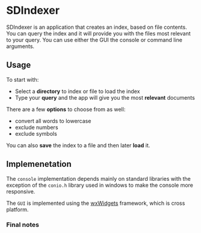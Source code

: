 # SDIndexer

SDIndexer is an application that creates an index, based on file contents.
You can query the index and it will provide you with the files most relevant to your query. 
You can use either the GUI the console or command line arguments. 


## Usage
To start with:

* Select a **directory** to index or file to load the index
* Type your **query** and the app will give you the most **relevant** documents



 There are a few **options** to choose from as well:

 * convert all words to lowercase
 * exclude numbers
 * exclude symbols

 You can also **save** the index to a file and then later **load** it.


## Implemenetation

The `console` implementation depends mainly on standard libraries with the exception of the `conio.h` library used in windows to make the console more responsive.

The `GUI` is implemented using the [wxWidgets](https://github.com/wxWidgets/wxWidgets)
framework, which is cross platform.


### Final notes


